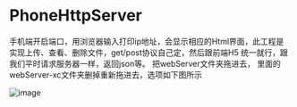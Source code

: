 # PhoneHttpServer
手机端开启端口，用浏览器输入打印ip地址，会显示相应的Html界面，此工程是实现上传、查看、删除文件，get/post协议自己定，然后跟前端H5 统一就行，跟我们平时请求服务器一样，返回json等。
把webServer文件夹拖进去， 里面的webServer-xc文件夹删掉重新拖进去，选项如下图所示

![image](http://github.com/GD1207/PhoneHttpServer/001.png)


